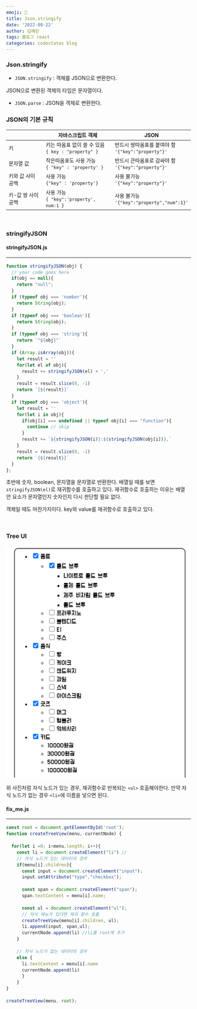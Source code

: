 ```yaml
---
emoji: 🔮
title: Json.stringify
date: '2022-08-22'
author: 김예린
tags: 블로그 react
categories: codestates blog
---
```


### Json.stringify

* `JSON.stringify` : 객체를 JSON으로 변환한다.

JSON으로 변환된 객체의 타입은 문자열이다.

* `JSON.parse` : JSON을 객체로 변환한다.

### JSON의 기본 규칙

||자바스크립트 객체|JSON|
|------|---|---|
|키|키는 따옴표 없이 쓸 수 있음 <br> `{ key : "property" }`|반드시 쌍따옴표를 붙여야 함 <br> `'{"key":"property"}'`|
|문자열 값|작은따옴표도 사용 가능 <br> `{ "key" : 'property' }`|반드시 큰따옴표로 감싸야 함 <br> `'{"key":"property"}'`|
|키와 값 사이 공백|	사용 가능 <br> `{"key" : 'property'}`|사용 불가능 <br> `'{"key":"property"}'`|
|키-값 쌍 사이 공백|사용 가능 <br> `{ "key":'property', num:1 }`|사용 불가능 <br> `'{"key":"property","num":1}'`|

<br>

### stringifyJSON

#### stringifyJSON.js
---

```js
function stringifyJSON(obj) {
  // your code goes here
  if(obj == null){
    return "null";
  }
  if (typeof obj === 'number'){
    return String(obj);
  }
  if (typeof obj === 'boolean'){
    return String(obj);
  }
  if (typeof obj === 'string'){
    return `"${obj}"`  
  }
  if (Array.isArray(obj)){
    let result = ''
    for(let el of obj){
      result += stringifyJSON(el) + ','
    }
    result = result.slice(0, -1)
    return `[${result}]` 
  }
  if (typeof obj === 'object'){
    let result = ''
    for(let i in obj){
      if(obj[i] === undefined || typeof obj[i] === "function"){
        continue // skip
      }
      result += `${stringifyJSON(i)}:${stringifyJSON(obj[i])},`
    }
    result = result.slice(0, -1)
    return `{${result}}` 
  }
};
```

초반에 숫자, boolean, 문자열을 문자열로 반환한다. 배열일 때를 보면 `stringifyJSON(el)`로 재귀함수를 호출하고 있다. 재귀함수로 호출하는 이유는 배열 안 요소가 문자열인지 숫자인지 다시 판단할 필요 없다.

객체일 때도 마찬가지이다. key와 value를 재귀함수로 호출하고 있다.

<br>

### Tree UI

![Chinese Salty Egg](./treeui.PNG)

위 사진처럼 자식 노드가 있는 경우, 재귀함수로 반복되는 `<ul>` 호출해야한다. 만약 자식 노드가 없는 경우 `<li>`에 이름을 넣으면 된다. 

#### fix_me.js
---

```js
const root = document.getElementById('root');
function createTreeView(menu, currentNode) {

  for(let i =0; i<menu.length; i++){
    const li = document.createElement("li") // 
    // 자식 노드가 있는 데이터의 경우
    if(menu[i].children){
      const input = document.createElement("input");
      input.setAttribute("type","checkbox");
    
      const span = document.createElement("span");
      span.textContent = menu[i].name;

      const ul = document.createElement("ul");
      // 자식 메뉴가 있다면 재귀 함수 호출
      createTreeView(menu[i].children, ul);
      li.append(input, span,ul);
      currentNode.append(li) //li를 root에 추가
    }

    // 자식 노드가 없는 데이터의 경우
    else {
      li.textContent = menu[i].name
      currentNode.append(li)
      }
    } 
}

createTreeView(menu, root);
```